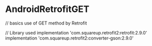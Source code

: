 # AndroidRetrofitGET
// basics use of GET method by Retrofit


// Library used
implementation 'com.squareup.retrofit2:retrofit:2.9.0'
implementation 'com.squareup.retrofit2:converter-gson:2.9.0'
